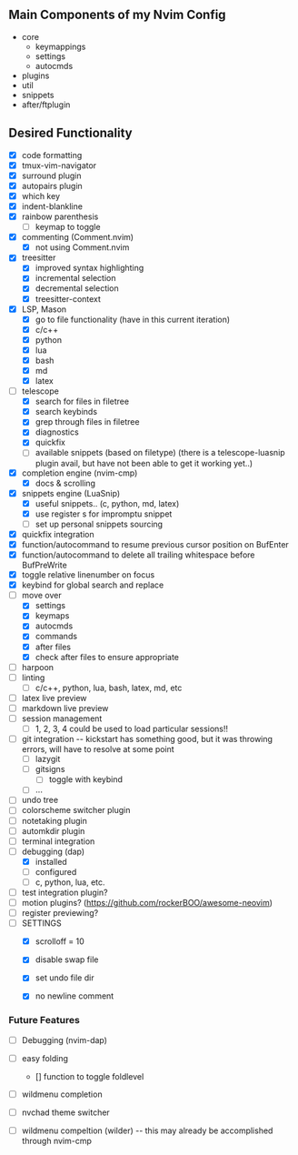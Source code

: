 ## Main Components of my Nvim Config
* core
    * keymappings
    * settings
    * autocmds
* plugins
* util
* snippets
* after/ftplugin


## Desired Functionality
- [x] code formatting
- [x] tmux-vim-navigator
- [x] surround plugin
- [x] autopairs plugin
- [x] which key
- [x] indent-blankline
- [x] rainbow parenthesis
    - [ ] keymap to toggle
- [x] commenting (Comment.nvim)
    - [x] not using Comment.nvim
- [x] treesitter
    - [x] improved syntax highlighting
    - [x] incremental selection
    - [x] decremental selection
    - [x] treesitter-context
- [x] LSP, Mason
    - [x] go to file functionality (have in this current iteration)
    - [x] c/c++
    - [x] python
    - [x] lua
    - [x] bash
    - [x] md
    - [x] latex
- [ ] telescope
    - [x] search for files in filetree
    - [x] search keybinds
    - [x] grep through files in filetree
    - [x] diagnostics
    - [x] quickfix
    - [ ] available snippets (based on filetype) (there is a telescope-luasnip plugin avail, but have not been able to get it working yet..)
- [x] completion engine (nvim-cmp)
    - [x] docs & scrolling
- [x] snippets engine (LuaSnip)
    - [x] useful snippets.. (c, python, md, latex)
    - [x] use register s for impromptu snippet
    - [ ] set up personal snippets sourcing
- [x] quickfix integration
- [x] function/autocommand to resume previous cursor position on BufEnter
- [x] function/autocommand to delete all trailing whitespace before BufPreWrite
- [x] toggle relative linenumber on focus
- [x] keybind for global search and replace
- [ ] move over
    - [x] settings
    - [x] keymaps
    - [x] autocmds
    - [x] commands
    - [x] after files
    - [x] check after files to ensure appropriate
- [ ] harpoon
- [ ] linting
    - [ ] c/c++, python, lua, bash, latex, md, etc
- [ ] latex live preview
- [ ] markdown live preview
- [ ] session management
    - [ ] 1, 2, 3, 4 could be used to load particular sessions!!
- [ ] git integration -- kickstart has something good, but it was throwing errors, will have to resolve at some point
    - [ ] lazygit
    - [ ] gitsigns
        - [ ] toggle with keybind
    - [ ] ...
- [ ] undo tree
- [ ] colorscheme switcher plugin
- [ ] notetaking plugin
- [ ] automkdir plugin
- [ ] terminal integration
- [ ] debugging (dap)
    - [x] installed
    - [ ] configured
    - [ ] c, python, lua, etc.
- [ ] test integration plugin?
- [ ] motion plugins? (https://github.com/rockerBOO/awesome-neovim)
- [ ] register previewing?
- [ ] SETTINGS
    - [x] scrolloff = 10
    - [x] disable swap file
    - [x] set undo file dir
    - [x] no newline comment


### Future Features
- [ ] Debugging (nvim-dap)
- [ ] easy folding
    - [] function to toggle foldlevel
- [ ] wildmenu completion
- [ ] nvchad theme switcher
- [ ] wildmenu compeltion (wilder) -- this may already be accomplished through nvim-cmp

